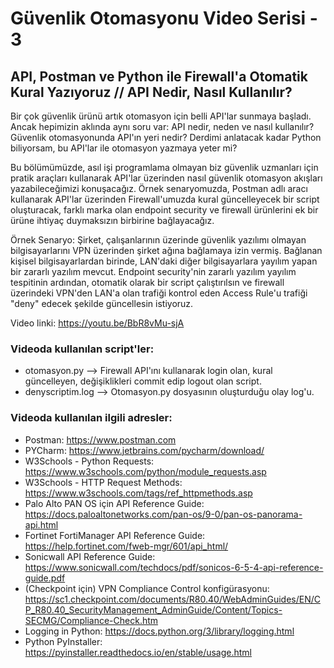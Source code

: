 # Güvenlik Otomasyonu Video Serisi - 3
 ## API, Postman ve Python ile Firewall'a Otomatik Kural Yazıyoruz // API Nedir, Nasıl Kullanılır?
 
Bir çok güvenlik ürünü artık otomasyon için belli API'lar sunmaya başladı. Ancak hepimizin aklında aynı soru var: API nedir, neden ve nasıl kullanılır? Güvenlik otomasyonunda API'ın yeri nedir? Derdimi anlatacak kadar Python biliyorsam, bu API'lar ile otomasyon yazmaya yeter mi?

Bu bölümümüzde, asıl işi programlama olmayan biz güvenlik uzmanları için pratik araçları kullanarak API'lar üzerinden nasıl güvenlik otomasyon akışları yazabileceğimizi konuşacağız. Örnek senaryomuzda, Postman adlı aracı kullanarak API'lar üzerinden Firewall'umuzda kural güncelleyecek bir script oluşturacak, farklı marka olan endpoint security ve firewall ürünlerini ek bir ürüne ihtiyaç duymaksızın birbirine bağlayacağız. 

Örnek Senaryo: Şirket, çalışanlarının üzerinde güvenlik yazılımı olmayan bilgisayarlarını VPN üzerinden şirket ağına bağlamaya izin vermiş. Bağlanan kişisel bilgisayarlardan birinde, LAN'daki diğer bilgisayarlara yayılım yapan bir zararlı yazılım mevcut. Endpoint security'nin zararlı yazılım yayılım tespitinin ardından, otomatik olarak bir script çalıştırılsın ve firewall üzerindeki VPN'den LAN'a olan trafiği kontrol eden Access Rule'u trafiği "deny" edecek şekilde güncellesin istiyoruz.  

Video linki: https://youtu.be/BbR8vMu-sjA

### Videoda kullanılan script'ler:
* otomasyon.py --> Firewall API'ını kullanarak login olan, kural güncelleyen, değişiklikleri commit edip logout olan script.
* denyscriptim.log --> Otomasyon.py dosyasının oluşturduğu olay log'u.

### Videoda kullanılan ilgili adresler:
* Postman: https://www.postman.com
* PYCharm: https://www.jetbrains.com/pycharm/download/
* W3Schools - Python Requests: https://www.w3schools.com/python/module_requests.asp
* W3Schools - HTTP Request Methods: https://www.w3schools.com/tags/ref_httpmethods.asp
* Palo Alto PAN OS için API Reference Guide: https://docs.paloaltonetworks.com/pan-os/9-0/pan-os-panorama-api.html
* Fortinet FortiManager API Reference Guide: https://help.fortinet.com/fweb-mgr/601/api_html/
* Sonicwall API Reference Guide: https://www.sonicwall.com/techdocs/pdf/sonicos-6-5-4-api-reference-guide.pdf
* (Checkpoint için) VPN Compliance Control konfigürasyonu: https://sc1.checkpoint.com/documents/R80.40/WebAdminGuides/EN/CP_R80.40_SecurityManagement_AdminGuide/Content/Topics-SECMG/Compliance-Check.htm
* Logging in Python: https://docs.python.org/3/library/logging.html
* Python PyInstaller: https://pyinstaller.readthedocs.io/en/stable/usage.html
